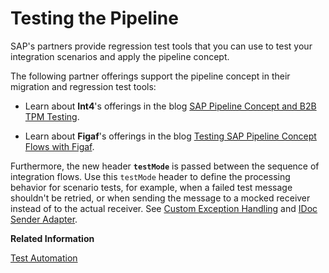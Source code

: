 <!-- loioe3735695d87c421ea0fb862e02c0f668 -->

# Testing the Pipeline

SAP's partners provide regression test tools that you can use to test your integration scenarios and apply the pipeline concept.

The following partner offerings support the pipeline concept in their migration and regression test tools:

-   Learn about **Int4**'s offerings in the blog [SAP Pipeline Concept and B2B TPM Testing](https://community.sap.com/t5/technology-blogs-by-members/sap-pipeline-concept-and-b2b-tpm-testing/ba-p/13691706).

-   Learn about **Figaf**'s offerings in the blog [Testing SAP Pipeline Concept Flows with Figaf](https://community.sap.com/t5/technology-blogs-by-members/testing-sap-pipeline-concept-flows-with-figaf/ba-p/13754121).


Furthermore, the new header **`testMode`** is passed between the sequence of integration flows. Use this `testMode` header to define the processing behavior for scenario tests, for example, when a failed test message shouldn't be retried, or when sending the message to a mocked receiver instead of to the actual receiver. See [Custom Exception Handling](monitoring-and-error-handling-in-the-pipeline-concept-ed9b82c.md#loioed9b82cb928049e6990a4d784aa6aac7__section_pm1_ggs_5bc) and [IDoc Sender Adapter](special-cases-1606af9.md#loio1606af9b55bf4391bea01d2f7ee112af__section_tjw_z3f_j1c).

**Related Information**  


[Test Automation](test-automation-4566dd2.md "As part of the testing phase in every migration project, several products on the market help you to create automatic testing scenarios. Test automation reduces risks to critical business processes and lowers the human effort to cover the test tasks of your interfaces.")

